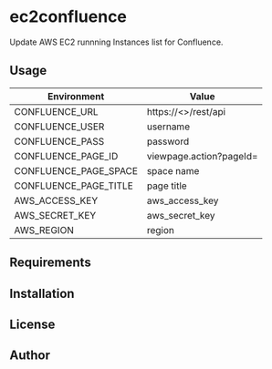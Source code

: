 # ec2confluence

Update AWS EC2 runnning Instances list for Confluence.

## Usage

| Environment | Value |
| ----------- | ----- |
| CONFLUENCE_URL | https://<<confluenceurl>>/rest/api |
| CONFLUENCE_USER | username |
| CONFLUENCE_PASS | password |
| CONFLUENCE_PAGE_ID | viewpage.action?pageId=<pageid> |
| CONFLUENCE_PAGE_SPACE | space name |
| CONFLUENCE_PAGE_TITLE | page title |
| AWS_ACCESS_KEY | aws_access_key |
| AWS_SECRET_KEY | aws_secret_key |
| AWS_REGION | region |


## Requirements

## Installation

## License

## Author
